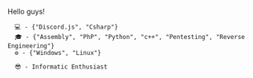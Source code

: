 Hello guys!
 
      💻 - {"Discord.js", "Csharp"}
      🎓 - {"Assembly", "PhP", "Python", "c++", "Pentesting", "Reverse Engineering"}
      ⚙️ - {"Windows", "Linux"}
      
      😎 - Informatic Enthusiast
